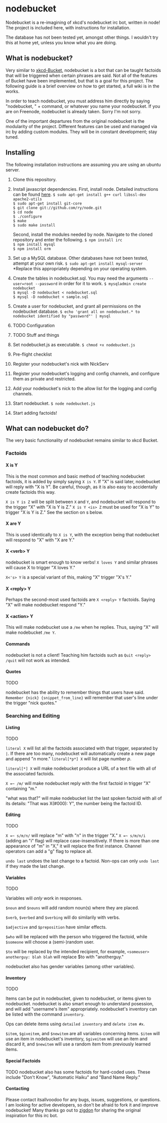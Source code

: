 nodebucket
===========

Nodebucket is a re-imagining of xkcd's nodebucket irc bot, written in node!
The project is included here, with instructions for installation.

The database has not been tested yet, amongst other things. I wouldn't try this at home yet, unless you know what you are doing.

What is nodebucket?
---------------

Very similar to [xkcd-Bucket](https://github.com/zigdon/xkcd-nodebucket), nodebucket is a bot that can be
taught factoids that will be triggered when certain phrases are said. Not all of the features of Bucket
have been implemented, but that is a goal for this project. The following guide is a brief overview on 
how to get started, a full wiki is in the works.

In order to teach nodebucket, you must address him directly by saying "nodebucket, " + command, or whatever
you name your nodebucket. If you are on Freenode, nodebucket is already taken. Sorry I'm not sorry.

One of the important departures from the original nodebucket is the modularity of the project. Different features
can be used and managed via irc by adding custom modules. They will be in constant development; stay tuned.

Installing
----------

The following installation instructions are assuming you are using an ubuntu server.

1. Clone this repository.

2. Install javascript dependencies.
    First, install node. Detailed instructions can be found [here](http://howtonode.org/how-to-install-nodejs).
    `$ sudo apt-get install g++ curl libssl-dev apache2-utils`  
    `$ sudo apt-get install git-core`  
    `$ git clone git://github.com/ry/node.git`  
    `$ cd node`  
    `$ ./configure`  
    `$ make`  
    `$ sudo make install`  

    Second, install the modules needed by node. Navigate to the cloned repository and enter the following.
    `$ npm install irc`  
    `$ npm install mysql`  
    `$ npm install orm`  
    

2. Set up a MySQL database. Other databases have not been tested, attempt at your own risk.
    `$ sudo apt-get install mysql-server`
  *Replace this appropriately depending on your operating system.

3. Create the tables in nodebucket.sql. You may need the arguments `--user=root --password` in order for it
    to work.
    `$ mysqladmin create nodebucket`  
    `$ mysql -D nodebucket < nodebucket.sql`  
    `$ mysql -D nodebucket < sample.sql`  

4. Create a user for nodebucket, and grant all permissions on the nodebucket database.
    `$ echo 'grant all on nodebucket.* to nodebucket identified by "password"' | mysql`

5. TODO Configuration

6. TODO Stuff and things

7. Set nodebucket.js as executable.
    `$ chmod +x nodebucket.js`

8. Pre-flight checklist
  1. Register your nodebucket's nick with NickServ
  2. Register your nodebucket's logging and config channels, and configure them as private and restricted.
  3. Add your nodebucket's nick to the allow list for the logging and config channels. 

9. Start nodebucket.
    `$ node nodebucket.js`

10. Start adding factoids!

What can nodebucket do?
-------------------

The very basic functionality of nodebucket remains similar to xkcd Bucket.

### Factoids

#### X is Y

This is the most common and basic method of teaching nodebucket factoids, it is added by simply saying `X is Y`. 
If "X" is said later, nodebucket will reply with "X is Y". Be careful, though, as it is also easy to accidentally
create factoids this way.

`X is Y is Z` will be split between `X` and `Y`, and nodebucket will respond to the trigger "X" with "X is Y is Z."
`X is Y <is> Z` must be used for "X is Y" to trigger "X is Y is Z." See the section on <verb>s below.

#### X are Y

This is used identically to `X is Y`, with the exception being that nodebucket will respond to "X" with "X are Y."

#### X \<verb\> Y

nodebucket is smart enough to know verbs! `X loves Y` and similar phrases will cause X to trigger "X loves Y."

`X<'s> Y` is a special variant of this, making "X" trigger "X's Y."

#### X \<reply\> Y

Perhaps the second-most used factoids are `X <reply> Y` factoids. Saying "X" will make nodebucket respond "Y."

#### X \<action\> Y

This will make nodebucket use a `/me` when he replies. Thus, saying "X" will make nodebucket `/me Y`.

#### Commands

nodebucket is not a client! Teaching him factoids such as `Quit <reply> /quit` will not work as intended.

#### Quotes

TODO

nodebucket has the ability to remember things that users have said. `Remember {nick} {snippet_from_line}` will remember
that user's line under the trigger "nick quotes."

### Searching and Editing

#### Listing

TODO

`literal X` will list all the factoids associated with that trigger, separated by `|`. If there are too many, nodebucket
will automatically create a new page and append "*n* more." `literal[*p*] X` will list page number *p*.

`literal[*] X` will make nodebucket produce a URL of a text file with all of the associated factoids.

`X =~ /m/` will make nodebucket reply with the first factoid in trigger "X" containing "m."

"what was that?" will make nodebucket list the last spoken factoid with all of its details: "That was X(#000): <reply> Y", the
number being the factoid ID.

#### Editing

TODO

`X =~ s/m/n/` will replace "m" with "n" in the trigger "X." `X =~ s/m/n/i` (adding an "i" flag) will replace case-insensitively.
If there is more than one appearance of "m" in "X," it will replace the first instance. Channel operators can add a "g" flag to 
replace all.

`undo last` undoes the last change to a factoid. Non-ops can only `undo last` if they made the last change.

#### Variables

TODO

Variables will *only* work in responses. 

`$noun` and `$nouns` will add random noun(s) where they are placed.

`$verb`, `$verbed` and `$verbing` will do similarily with verbs.

`$adjective` and `$preposition` have similar effects.

`$who` will be replaced with the person who triggered the factoid, while `$someone` will choose a (semi-)random user.

`$to` will be replaced by the intended recipient, for example, `<someuser> anotherguy: blah blah` will replace $to with "anotherguy."

nodebucket also has gender variables (among other variables).

#### Inventory

TODO

Items can be put in nodebucket, given to nodebucket, or items given to nodebucket. nodebucket is also smart enough to understand posession, and will
add "username's item" appropriately. nodebucket's inventory can be listed with the command `inventory`.

Ops can delete items using `detailed inventory` and `delete item #x`.

`$item`, `$giveitem`, and `$newitem` are all variables concerning items. `$item` will use an item in nodebucket's inventory, `$giveitem` will
use an item and discard it, and `$newitem` will use a random item from previously learned items.

#### Special Factoids

TODO
nodebucket also has some factoids for hard-coded uses. These include "Don't Know", "Automatic Haiku" and "Band Name Reply."

#### Contacting

Please contact itsallvoodoo for any bugs, issues, suggestions, or questions. I am looking for active developers, so don't be afraid to fork
it and improve nodebucket! Many thanks go out to [zigdon](https://github.com/zigdon) for sharing the original inspiration for this irc bot.
